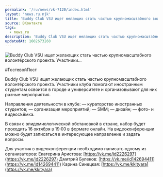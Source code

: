 ```yaml
---
permalink: '/ru/news/vk-7120/index.html'
layout: 'news.ru.njk'
title: 'Buddy Club VSU ищет желающих стать частью крупномасштабного волонтёрского проекта. Участники'
source: ВКонтакте
tags:
  - news_ru
description: 'Buddy Club VSU ищет желающих стать частью крупномасштабного волонтёрского проекта. Участники…'
updatedAt: 1602673260
---
```

![Buddy Club VSU ищет желающих стать частью крупномасштабного волонтёрского проекта. Участники…](https://sun9-38.userapi.com/impg/Cpmkgwkai0G0h9eHr4huRjq8MNLtDpAdZAxISg/ZUXsBfE9cXA.jpg?size=790x484&quality=96&proxy=1&sign=683ff3a801dea61df46b67c66e49328e&c_uniq_tag=TBgxmVmpk-p9KSTZSCoubGoixf9PNiW1Pjn4jVUY7T8&type=album)

#ГостевойПост

Buddy Club VSU ищет желающих стать частью крупномасштабного волонтёрского проекта. Участники клуба помогают иностранным студентам освоится в городе и университете и организовывают для них разные мероприятия.

Направления деятельности в клубе:
— кураторство иностранных студентов;
— организация мероприятий;
— SMM;
— дизайн;
— фото- и видеосъёмка.

В связи с эпидемиологической обстановкой в стране, набор будет проходить 16 октября в 19:00 в формате онлайн. На видеоконференции можно будет записаться в интересующее направление и задать вопросы.

Для участия в видеоконференции необходимо написать одному из организаторов:
Екатерина Аристова: [https://vk.me/id2226297](https://vk.me/id2226297)
Дмитрий Булеков: [https://vk.me/id142694411](https://vk.me/id142694411)
Карина Синецкая: [https://vk.me/kkityara](https://vk.me/kkityara)
